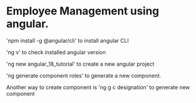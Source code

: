 # Employee Management using angular.

'npm install -g @angular/cli' to install angular CLI

'ng v' to check installed angular version

'ng new angular_18_tutorial' to create a new angular project

'ng generate component roles' to generate a new component.

Another way to create component is
'ng g c designation' to generate new component
